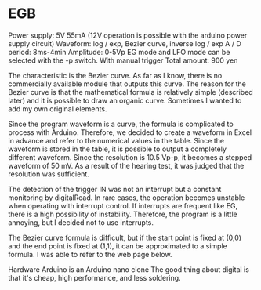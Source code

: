 # EGB
Power supply: 5V 55mA (12V operation is possible with the arduino power supply circuit)
Waveform: log / exp, Bezier curve, inverse log / exp
A / D period: 8ms-4min
Amplitude: 0-5Vp
EG mode and LFO mode can be selected with the -p switch.
With manual trigger
Total amount: 900 yen

The characteristic is the Bezier curve.
As far as I know, there is no commercially available module that outputs this curve.
The reason for the Bezier curve is that the mathematical formula is relatively simple (described later) and it is possible to draw an organic curve. Sometimes I wanted to add my own original elements.

Since the program
waveform is a curve, the formula is complicated to process with Arduino.
Therefore, we decided to create a waveform in Excel in advance and refer to the numerical values ​​in the table.
Since the waveform is stored in the table, it is possible to output a completely different waveform.
Since the resolution is 10.5 Vp-p, it becomes a stepped waveform of 50 mV. As a result of the hearing test, it was judged that the resolution was sufficient.

The detection of the trigger IN was not an interrupt but a constant monitoring by digitalRead.
In rare cases, the operation becomes unstable when operating with interrupt control. If interrupts are frequent like EG, there is a high possibility of instability.
Therefore, the program is a little annoying, but I decided not to use interrupts.

The Bezier curve formula is difficult, but if the start point is fixed at (0,0) and the end point is fixed at (1,1), it can be approximated to a simple formula. I was able to refer to the web page below.

Hardware
Arduino is an Arduino nano clone
The good thing about digital is that it's cheap, high performance, and less soldering.

